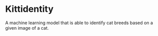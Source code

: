 # Kittidentity
A machine learning model that is able to identify cat breeds based on a given image of a cat.
